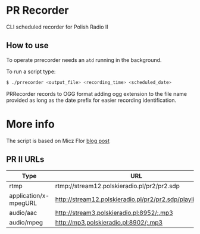# PR Recorder
CLI scheduled recorder for Polish Radio II


## How to use
To operate prrecorder needs an `atd` running in the background.

To run a script type:

```bash
$ ./prrecorder <output_file> <recording_time> <scheduled_date>
```

PRRecorder records to OGG format adding ogg extension to the file name
provided as long as the date prefix for easier recording identification.


# More info
The script is based on Micz Flor
[blog post](https://blog.sourcefabric.org/en/news/blog/2077/)


## PR II URLs
| Type                  | URL                                                       |
| --------------------- | --------------------------------------------------------- |
| rtmp                  | rtmp://stream12.polskieradio.pl/pr2/pr2.sdp               |
| application/x-mpegURL | http://stream12.polskieradio.pl/pr2/pr2.sdp/playlist.m3u8 |
| audio/aac             | http://stream3.polskieradio.pl:8952/;.mp3                 |
| audio/mpeg            | http://mp3.polskieradio.pl:8902/;.mp3                     |


